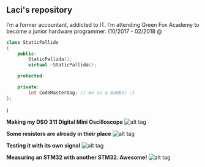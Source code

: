 
Laci's repository
-----------------

I’m a former accountant, addicted to IT. I’m attending Green Fox Academy to become a junior hardware programmer.  (10/2017 - 02/2018  @

```c++
class StaticPallida
{
    public:
        StaticPallida();
        virtual ~StaticPallida();

    protected:

    private:
        int CodeMasterDog; // me as a mamber :)
};
```
)

**Making my DSO 311 Digital Mini Oscilloscope**
![alt tag](https://github.com/greenfox-academy/CodeMasterDog/blob/master/DSO328%20LCD%20Mini%20Oscilloscope/01.JPG "Description goes here")

**Some resistors are already in their place**
![alt tag](https://github.com/greenfox-academy/CodeMasterDog/blob/master/DSO328%20LCD%20Mini%20Oscilloscope/02.JPG "Description goes here")

**Testing it with its own signal**
![alt tag](https://github.com/greenfox-academy/CodeMasterDog/blob/master/DSO328%20LCD%20Mini%20Oscilloscope/03.JPG "Description goes here")

**Measuring an STM32 with another STM32. Awesome!**
![alt tag](https://github.com/greenfox-academy/CodeMasterDog/blob/master/DSO328%20LCD%20Mini%20Oscilloscope/04.JPG "Description goes here")
